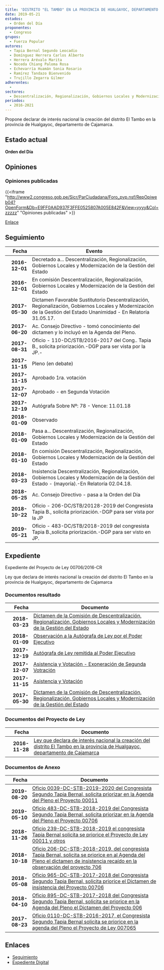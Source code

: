 ```yaml
---
title: 'DISTRITO "EL TAMBO" EN LA PROVINCIA DE HUALGAYOC, DEPARTAMENTO DE CAJAMARCA/CREACIÓN DEL ....'
date: 2019-05-21
estados: 
  - Orden del Día
proponentes: 
  - Congreso
grupos: 
  - Fuerza Popular
autores: 
  - Tapia Bernal Segundo Leocadio
  - Domínguez Herrera Carlos Alberto
  - Herrera Arévalo Marita
  - Noceda Chiang Paloma Rosa
  - Echevarría Huamán Sonia Rosario
  - Ramírez Tandazo Bienvenido
  - Trujillo Zegarra Gilmer
adherentes: 
  - 
sectores: 
  - Descentralización, Regionalización, Gobiernos Locales y Modernización de la Gestión del Estado
periodos: 
  - 2016-2021
---
```


Propone declarar de interés nacional la creación del distrito El Tambo en la provincia de Hualgayoc, departamento de Cajamarca.


## Estado actual

**Orden del Día**

## Opiniones

### Opiniones publicadas

{{<iframe "http://www2.congreso.gob.pe/Sicr/ParCiudadana/Foro_pvp.nsf/RepOpiweb04?OpenForm&Db=E9FF0AAD937F3FFE0525807A005E842F&View=yyyy&Col=zzzzz" "Opiniones publicadas" >}}

[Enlace](http://www2.congreso.gob.pe/Sicr/ParCiudadana/Foro_pvp.nsf/RepOpiweb04?OpenForm&Db=E9FF0AAD937F3FFE0525807A005E842F&View=yyyy&Col=zzzzz)

## Seguimiento

| Fecha | Evento |
|------:|--------|
| **2016-12-01** | Decretado a... Descentralización, Regionalización, Gobiernos Locales y Modernización de la Gestión del Estado|
| **2016-12-01** | En comisión Descentralización, Regionalización, Gobiernos Locales y Modernización de la Gestión del Estado|
| **2017-05-30** | Dictamen Favorable Sustitutorio Descentralización, Regionalización, Gobiernos Locales y Modernización de la Gestión del Estado Unanimidad - En Relatoría 31.05.17.|
| **2017-06-20** | Ac. Consejo Directivo - tomó conocimiento del dictamen y lo incluyó en la Agenda del Pleno.|
| **2017-08-31** | Oficio - 110-DC/STB/2016-2017 del Cong.. Tapia B., solicita priorización.-DGP para ser vista por la JP.-|
| **2017-11-15** | Pleno (en debate)|
| **2017-11-15** | Aprobado 1ra. votación|
| **2017-12-07** | Aprobado - en Segunda Votación|
| **2017-12-19** | Autógrafa Sobre Nº: 78 - Vence: 11.01.18|
| **2018-01-09** | Observado|
| **2018-01-09** | Pasa a... Descentralización, Regionalización, Gobiernos Locales y Modernización de la Gestión del Estado|
| **2018-01-10** | En comisión Descentralización, Regionalización, Gobiernos Locales y Modernización de la Gestión del Estado|
| **2018-03-23** | Insistencia Descentralización, Regionalización, Gobiernos Locales y Modernización de la Gestión del Estado - (mayoría).-En Relatoría 02.04.18.|
| **2018-05-25** | Ac. Consejo Directivo - pasa a la Orden del Día|
| **2018-10-22** | Oficio - 206-DC/STB/20128-2019 del Congresista Tapia B., solicita priorización.-DGP para ser vista por la JP|
| **2019-05-21** | Oficio - 483-DC/STB/2018-2019 del congresista Tapia B.,solicita priorización.-DGP para ser visto en JP.|


## Expediente

Expediente del Proyecto de Ley 00706/2016-CR

Ley que declara de interés nacional la creación del distrito El Tambo en la provincia de Hualgayoc, departamento de Cajamarca


### Documentos resultado

| Fecha | Documento |
|------:|--------|
| **2018-03-23** | [Dictamen de la Comisión de Descentralización, Regionalización, Gobiernos Locales y Modernización de la Gestión del Estado](http://www.leyes.congreso.gob.pe/Documentos/2016_2021/Dictamenes/Proyectos_de_Ley/00706DC082MAY20180323.PDF) |
| **2018-01-09** | [Observación a la Autógrafa de Ley por el Poder Ejecutivo](http://www.leyes.congreso.gob.pe/Documentos/2016_2021/Observacion_a_la_Autografa/OBAU0070620180109.pdf) |
| **2017-12-19** | [Autógrafa de Ley remitida al Poder Ejecutivo](http://www.leyes.congreso.gob.pe/Documentos/2016_2021/Autografas/Ley_y_de_Resolucion_Legislativa/AU0070620171219.PDF) |
| **2017-12-07** | [Asistencia y Votación - Exoneración de Segunda Votración](http://www.leyes.congreso.gob.pe/Documentos/2016_2021/Asistencia_y_Votacion/Proyectos_de_Ley/Exoneracion_de_Segunda_Votacion/ESV0070620171207.pdf) |
| **2017-11-15** | [Asistencia y Votación](http://www.leyes.congreso.gob.pe/Documentos/2016_2021/Asistencia_y_Votacion/Proyectos_de_Ley/AV0070620171115.pdf) |
| **2017-05-30** | [Dictamen de la Comisión de Descentralización, Regionalización, Gobiernos Locales y Modernización de la Gestión del Estado](http://www.leyes.congreso.gob.pe/Documentos/2016_2021/Dictamenes/Proyectos_de_Ley/00706DC08MAY20170530.pdf) |

### Documentos del Proyecto de Ley

| Fecha | Documento |
|------:|--------|
| **2016-11-28** | [Ley que declara de interés nacional la creación del distrito El Tambo en la provincia de Hualgayoc, departamento de Cajamarca](http://www.leyes.congreso.gob.pe/Documentos/2016_2021/Proyectos_de_Ley_y_de_Resoluciones_Legislativas/PL0070620161128.pdf) |

### Documentos de Anexo

| Fecha | Documento |
|------:|--------|
| **2019-08-20** | [Oficio 0039-DC-STB-2019-2020 del Congresista Segundo Tapia Bernal, solicita priorizar en la Agenda del Pleno el Proyecto 00011](http://www.leyes.congreso.gob.pe/Documentos/2016_2021/Oficios/Congresistas/OFICIO-0039-DC-STB-2019-2020.pdf) |
| **2019-05-10** | [Oficio 483-DC-STB-2018-2019 del Congresista Segundo Tapia Bernal, solicita priorizar en la Agenda del Pleno el Proyecto 00706](http://www.leyes.congreso.gob.pe/Documentos/2016_2021/Oficios/Congresistas/OFICIO-483-DC-STB-2018-2019.pdf) |
| **2018-11-26** | [Oficio 239-DC-STB-2018-2019 el congresista Tapia Bernal solicita se priorice el Proyecto de Ley 00011 y otros](http://www.leyes.congreso.gob.pe/Documentos/2016_2021/Oficios/Congresistas/OFICIO-239-DC-STB-2018-2019.PDF) |
| **2018-10-18** | [Oficio 206-DC-STB-2018-2019, del congresista Tapia Bernal, solicita se priorice en al Agenda del Pleno el dictamen de insistencia recaído en la observación del proyecto 706](http://www.leyes.congreso.gob.pe/Documentos/2016_2021/Oficios/Congresistas/OFICIO-206-DC-STB-2018-2019.pdf) |
| **2018-05-08** | [Oficio 965-DC-STB-2017-2018 del Congresista Segundo Tapia Bernal, solicita priorice el Dictamen de insistencia del Proyecto 00706](http://www.leyes.congreso.gob.pe/Documentos/2016_2021/Oficios/Congresistas/OFICIO-965-DC-STB-2017-2018.pdf) |
| **2018-04-10** | [Oficio 895-DC-STB-2017-2018 del Congresista Segundo Tapia Bernal, solicita se priorice en la Agenda del Pleno el Dictamen del Proyecto 006](http://www.leyes.congreso.gob.pe/Documentos/2016_2021/Oficios/Congresistas/OFICIO-895-DC-STB-2017-2018.pdf) |
| **2017-08-23** | [Oficio 0110-DC-STB-2016-2017, el Congresista Segundo Tapia Bernal solicita se priorice en la agenda del Pleno el Proyecto de Ley 007065](http://www.leyes.congreso.gob.pe/Documentos/2016_2021/Oficios/Congresistas/OFICIO-0110-DC-STB-2016-2017.pdf) |

## Enlaces 

- [Seguimiento](http://www2.congreso.gob.pe/Sicr/TraDocEstProc/CLProLey2016.nsf/f7fff46988ca05b1052578e100829cc7/7db4647007417d780525807a0057b332?OpenDocument)
- [Expediente Digital](http://www2.congreso.gob.pehttp://www2.congreso.gob.pe/Sicr/TraDocEstProc/CLProLey2016.nsf/f7fff46988ca05b1052578e100829cc7/7db4647007417d780525807a0057b332?OpenDocument&Click=05257FB7005EB655.eb71d0cf91d8294e05256cdf006b5706/$Body/0.1C6C)
